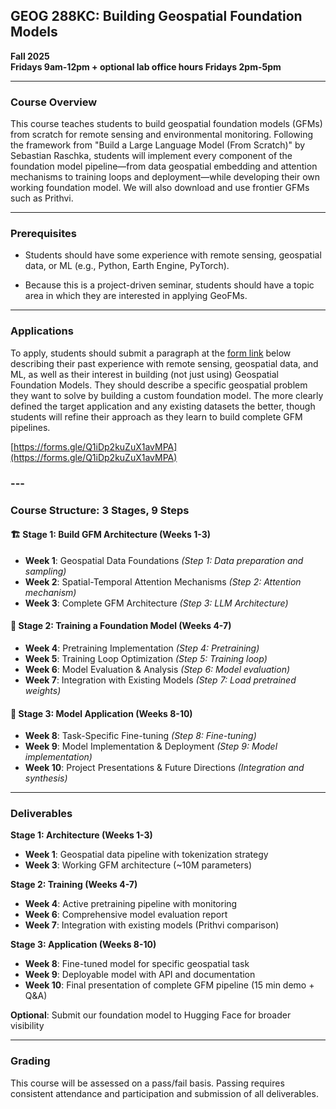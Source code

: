 ## **GEOG 288KC: Building Geospatial Foundation Models**

**Fall 2025**  
**Fridays 9am-12pm \+ optional lab office hours Fridays 2pm-5pm**

---

### **Course Overview**

This course teaches students to build geospatial foundation models (GFMs) from scratch for remote sensing and environmental monitoring. Following the framework from "Build a Large Language Model (From Scratch)" by Sebastian Raschka, students will implement every component of the foundation model pipeline—from data geospatial embedding and attention mechanisms to training loops and  deployment—while developing their own working foundation model. We will also download and use frontier GFMs such as Prithvi.

---

### **Prerequisites**

* Students should have some experience with remote sensing, geospatial data, or ML (e.g., Python, Earth Engine, PyTorch). 

* Because this is a project-driven seminar, students should have a topic area in which they are interested in applying GeoFMs. 

---

### **Applications**

To apply, students should submit a paragraph at the [form link](https://forms.gle/Q1iDp2kuZuX1avMPA) below describing their past experience with remote sensing, geospatial data, and ML, as well as their interest in building (not just using) Geospatial Foundation Models. They should describe a specific geospatial problem they want to solve by building a custom foundation model. The more clearly defined the target application and any existing datasets the better, though students will refine their approach as they learn to build complete GFM pipelines. 

[https://forms.gle/Q1iDp2kuZuX1avMPA](https://forms.gle/Q1iDp2kuZuX1avMPA)

### ---

### **Course Structure: 3 Stages, 9 Steps**

#### **🏗️ Stage 1: Build GFM Architecture (Weeks 1-3)**
* **Week 1**: Geospatial Data Foundations *(Step 1: Data preparation and sampling)*
* **Week 2**: Spatial-Temporal Attention Mechanisms *(Step 2: Attention mechanism)*  
* **Week 3**: Complete GFM Architecture *(Step 3: LLM Architecture)*

#### **🚀 Stage 2: Training a Foundation Model (Weeks 4-7)**
* **Week 4**: Pretraining Implementation *(Step 4: Pretraining)*
* **Week 5**: Training Loop Optimization *(Step 5: Training loop)*
* **Week 6**: Model Evaluation & Analysis *(Step 6: Model evaluation)*
* **Week 7**: Integration with Existing Models *(Step 7: Load pretrained weights)*

#### **🎯 Stage 3: Model Application (Weeks 8-10)**
* **Week 8**: Task-Specific Fine-tuning *(Step 8: Fine-tuning)*
* **Week 9**: Model Implementation & Deployment *(Step 9: Model implementation)*
* **Week 10**: Project Presentations & Future Directions *(Integration and synthesis)*

---

### **Deliverables**

**Stage 1: Architecture (Weeks 1-3)**
* **Week 1**: Geospatial data pipeline with tokenization strategy
* **Week 3**: Working GFM architecture (~10M parameters)

**Stage 2: Training (Weeks 4-7)**
* **Week 4**: Active pretraining pipeline with monitoring
* **Week 6**: Comprehensive model evaluation report
* **Week 7**: Integration with existing models (Prithvi comparison)

**Stage 3: Application (Weeks 8-10)**
* **Week 8**: Fine-tuned model for specific geospatial task
* **Week 9**: Deployable model with API and documentation
* **Week 10**: Final presentation of complete GFM pipeline (15 min demo + Q&A)

**Optional**: Submit our foundation model to Hugging Face for broader visibility

---

### **Grading**

This course will be assessed on a pass/fail basis. Passing requires consistent attendance and participation and submission of all deliverables.
